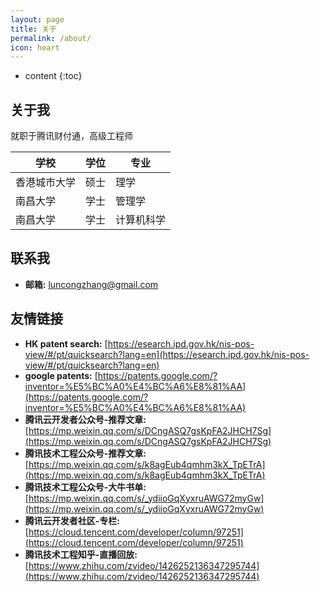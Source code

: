```yaml
---
layout: page
title: 关于
permalink: /about/
icon: heart
---
```


* content
{:toc}

## 关于我

就职于腾讯财付通，高级工程师

|  学校   | 学位  | 专业  |
|  ----  | ----  | ----   |
| 香港城市大学 | 硕士  | 理学  |
| 南昌大学  | 学士  | 管理学  |
| 南昌大学  | 学士  | 计算机科学  |

## 联系我

* **邮箱:** luncongzhang@gmail.com

## 友情链接

* **HK patent search:** [https://esearch.ipd.gov.hk/nis-pos-view/#/pt/quicksearch?lang=en](https://esearch.ipd.gov.hk/nis-pos-view/#/pt/quicksearch?lang=en)
* **google patents:** [https://patents.google.com/?inventor=%E5%BC%A0%E4%BC%A6%E8%81%AA](https://patents.google.com/?inventor=%E5%BC%A0%E4%BC%A6%E8%81%AA)
* **腾讯云开发者公众号-推荐文章:** [https://mp.weixin.qq.com/s/DCngASQ7gsKpFA2JHCH7Sg](https://mp.weixin.qq.com/s/DCngASQ7gsKpFA2JHCH7Sg)
* **腾讯技术工程公众号-推荐文章​:** [https://mp.weixin.qq.com/s/k8agEub4qmhm3kX_TpETrA](https://mp.weixin.qq.com/s/k8agEub4qmhm3kX_TpETrA)
* **腾讯技术工程公众号-大牛书单​:** [https://mp.weixin.qq.com/s/_ydiioGqXyxruAWG72myGw](https://mp.weixin.qq.com/s/_ydiioGqXyxruAWG72myGw)
* **腾讯云开发者社区-专栏​:** [https://cloud.tencent.com/developer/column/97251](https://cloud.tencent.com/developer/column/97251)
* **腾讯技术工程知乎-直播回放​:** [https://www.zhihu.com/zvideo/1426252136347295744](https://www.zhihu.com/zvideo/1426252136347295744)

  

